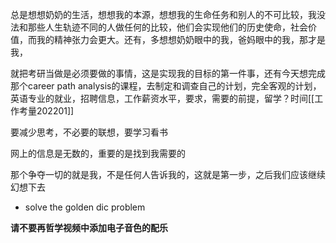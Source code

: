 总是想想奶奶的生活，想想我的本源，想想我的生命任务和别人的不可比较，我没法和那些人生轨迹不同的人做任何的比较，他们会实现他们的历史使命，社会价值，而我的精神张力会更大。还有，多想想奶奶眼中的我，爸妈眼中的我，那才是我，

就把考研当做是必须要做的事情，这是实现我的目标的第一件事，还有今天想完成那个career path analysis的课程，去制定和调查自己的计划，完全客观的计划，英语专业的就业，招聘信息，工作薪资水平，要求，需要的前提，留学？时间[[工作考量202201]]

要减少思考，不必要的联想，要学习看书

网上的信息是无数的，重要的是找到我需要的

那个争夺一切的就是我，不是任何人告诉我的，这就是第一步，之后我们应该继续幻想下去


- solve the golden dic problem 


**请不要再哲学视频中添加电子音色的配乐**

